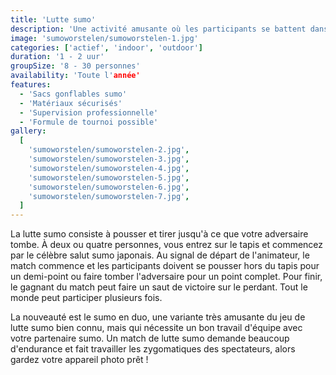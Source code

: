```yaml
---
title: 'Lutte sumo'
description: 'Une activité amusante où les participants se battent dans des sacs gonflables.'
image: 'sumoworstelen/sumoworstelen-1.jpg'
categories: ['actief', 'indoor', 'outdoor']
duration: '1 - 2 uur'
groupSize: '8 - 30 personnes'
availability: 'Toute l'année'
features:
  - 'Sacs gonflables sumo'
  - 'Matériaux sécurisés'
  - 'Supervision professionnelle'
  - 'Formule de tournoi possible'
gallery:
  [
    'sumoworstelen/sumoworstelen-2.jpg',
    'sumoworstelen/sumoworstelen-3.jpg',
    'sumoworstelen/sumoworstelen-4.jpg',
    'sumoworstelen/sumoworstelen-5.jpg',
    'sumoworstelen/sumoworstelen-6.jpg',
    'sumoworstelen/sumoworstelen-7.jpg',
  ]
---
```


La lutte sumo consiste à pousser et tirer jusqu'à ce que votre adversaire tombe. À deux ou quatre personnes, vous entrez sur le tapis et commencez par le célèbre salut sumo japonais. Au signal de départ de l'animateur, le match commence et les participants doivent se pousser hors du tapis pour un demi-point ou faire tomber l'adversaire pour un point complet. Pour finir, le gagnant du match peut faire un saut de victoire sur le perdant. Tout le monde peut participer plusieurs fois.

La nouveauté est le sumo en duo, une variante très amusante du jeu de lutte sumo bien connu, mais qui nécessite un bon travail d'équipe avec votre partenaire sumo.
Un match de lutte sumo demande beaucoup d'endurance et fait travailler les zygomatiques des spectateurs, alors gardez votre appareil photo prêt !
